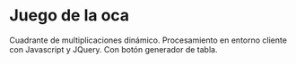 # Juego de la oca
Cuadrante de multiplicaciones dinámico. Procesamiento en entorno cliente con Javascript y JQuery. Con botón generador de tabla.
